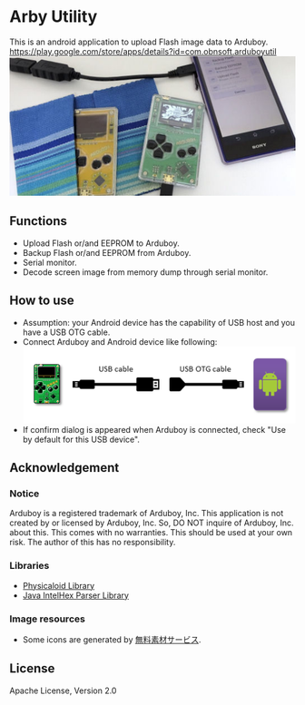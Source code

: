 # Arby Utility
This is an android application to upload Flash image data to Arduboy. \
https://play.google.com/store/apps/details?id=com.obnsoft.arduboyutil \
![picture](docs/img/picture.jpg)

## Functions
 - Upload Flash or/and EEPROM to Arduboy.
 - Backup Flash or/and EEPROM from Arduboy.
 - Serial monitor.
 - Decode screen image from memory dump through serial monitor.

## How to use
 - Assumption: your Android device has the capability of USB host and you have a USB OTG cable.
 - Connect Arduboy and Android device like following: \
   ![connection image](docs/img/connection.png)
 - If confirm dialog is appeared when Arduboy is connected, check "Use by default for this USB device".

## Acknowledgement

### Notice
Arduboy is a registered trademark of Arduboy, Inc. This application is not created by or licensed by Arduboy, Inc. So, DO NOT inquire of Arduboy, Inc. about this.
This comes with no warranties. This should be used at your own risk. The author of this has no responsibility.

### Libraries
 - [Physicaloid Library](https://github.com/ksksue/PhysicaloidLibrary)
 - [Java IntelHex Parser Library](https://github.com/j123b567/java-intelhex-parser)

### Image resources
 - Some icons are generated by [無料素材サービス](https://sozai.cman.jp/).

## License
Apache License, Version 2.0
